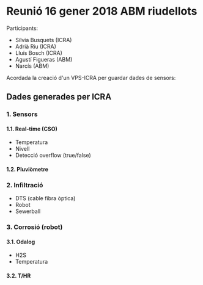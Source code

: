 # Reunió 16 gener 2018 ABM riudellots

Participants:
- Sílvia Busquets (ICRA)
- Adrià Riu (ICRA)
- Lluís Bosch (ICRA)
- Agustí Figueras (ABM)
- Narcís (ABM)

Acordada la creació d'un VPS-ICRA per guardar dades de sensors:

## Dades generades per ICRA

### 1. Sensors
#### 1.1. Real-time (CSO)
- Temperatura
- Nivell
- Detecció overflow (true/false)
#### 1.2. Pluviòmetre

### 2. Infiltració
- DTS (cable fibra òptica)
- Robot
- Sewerball

### 3. Corrosió (robot)
  #### 3.1. Odalog
  - H2S
  - Temperatura
  #### 3.2. T/HR
